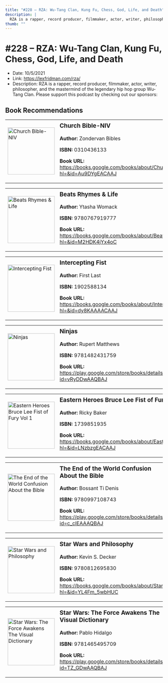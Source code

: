 ```yaml
---
title: "#228 – RZA: Wu-Tang Clan, Kung Fu, Chess, God, Life, and Death"
description: |
  RZA is a rapper, record producer, filmmaker, actor, writer, philosopher, and the mastermind of the legendary hip hop group Wu-Tang Clan. Please support this podcast by checking out our sponsors:"
thumb: ""
---
```


# #228 – RZA: Wu-Tang Clan, Kung Fu, Chess, God, Life, and Death

  - Date: 10/5/2021
  - Link: https://lexfridman.com/rza/
  - Description: RZA is a rapper, record producer, filmmaker, actor, writer, philosopher, and the mastermind of the legendary hip hop group Wu-Tang Clan. Please support this podcast by checking out our sponsors:

## Book Recommendations

<table style="border: none;"><tr style="border: none;"><td style="border: none;"><img src="https://books.google.com/books/content?id=Au9DYgEACAAJ&printsec=frontcover&img=1&zoom=1&source=gbs_api" alt="Church Bible-NIV" width="150" style="vertical-align: top;"></td><td style="border: none; vertical-align: top;"><h3 style='margin-top: 5'>Church Bible-NIV</h3><p><strong>Author:</strong> Zondervan Bibles</p><p><strong>ISBN:</strong> 0310436133</p><p><strong>Book URL:</strong> <a href="https://books.google.com/books/about/Church_Bible_NIV.html?hl=&id=Au9DYgEACAAJ">https://books.google.com/books/about/Church_Bible_NIV.html?hl=&id=Au9DYgEACAAJ</a></p></td></tr></table>
<table style="border: none;"><tr style="border: none;"><td style="border: none;"><img src="https://books.google.com/books/content?id=M2HDK4jYx4oC&printsec=frontcover&img=1&zoom=1&edge=curl&source=gbs_api" alt="Beats Rhymes & Life" width="150" style="vertical-align: top;"></td><td style="border: none; vertical-align: top;"><h3 style='margin-top: 5'>Beats Rhymes & Life</h3><p><strong>Author:</strong> Ytasha Womack</p><p><strong>ISBN:</strong> 9780767919777</p><p><strong>Book URL:</strong> <a href="https://books.google.com/books/about/Beats_Rhymes_Life.html?hl=&id=M2HDK4jYx4oC">https://books.google.com/books/about/Beats_Rhymes_Life.html?hl=&id=M2HDK4jYx4oC</a></p></td></tr></table>
<table style="border: none;"><tr style="border: none;"><td style="border: none;"><img src="https://books.google.com/books/content?id=dy8KAAAACAAJ&printsec=frontcover&img=1&zoom=1&source=gbs_api" alt="Intercepting Fist" width="150" style="vertical-align: top;"></td><td style="border: none; vertical-align: top;"><h3 style='margin-top: 5'>Intercepting Fist</h3><p><strong>Author:</strong> First Last</p><p><strong>ISBN:</strong> 1902588134</p><p><strong>Book URL:</strong> <a href="https://books.google.com/books/about/Intercepting_Fist.html?hl=&id=dy8KAAAACAAJ">https://books.google.com/books/about/Intercepting_Fist.html?hl=&id=dy8KAAAACAAJ</a></p></td></tr></table>
<table style="border: none;"><tr style="border: none;"><td style="border: none;"><img src="https://books.google.com/books/content?id=vRyDDwAAQBAJ&printsec=frontcover&img=1&zoom=1&edge=curl&source=gbs_api" alt="Ninjas" width="150" style="vertical-align: top;"></td><td style="border: none; vertical-align: top;"><h3 style='margin-top: 5'>Ninjas</h3><p><strong>Author:</strong> Rupert Matthews</p><p><strong>ISBN:</strong> 9781482431759</p><p><strong>Book URL:</strong> <a href="https://play.google.com/store/books/details?id=vRyDDwAAQBAJ">https://play.google.com/store/books/details?id=vRyDDwAAQBAJ</a></p></td></tr></table>
<table style="border: none;"><tr style="border: none;"><td style="border: none;"><img src="https://books.google.com/books/content?id=LNzbzgEACAAJ&printsec=frontcover&img=1&zoom=1&source=gbs_api" alt="Eastern Heroes Bruce Lee Fist of Fury Vol 1" width="150" style="vertical-align: top;"></td><td style="border: none; vertical-align: top;"><h3 style='margin-top: 5'>Eastern Heroes Bruce Lee Fist of Fury Vol 1</h3><p><strong>Author:</strong> Ricky Baker</p><p><strong>ISBN:</strong> 1739851935</p><p><strong>Book URL:</strong> <a href="https://books.google.com/books/about/Eastern_Heroes_Bruce_Lee_Fist_of_Fury_Vo.html?hl=&id=LNzbzgEACAAJ">https://books.google.com/books/about/Eastern_Heroes_Bruce_Lee_Fist_of_Fury_Vo.html?hl=&id=LNzbzgEACAAJ</a></p></td></tr></table>
<table style="border: none;"><tr style="border: none;"><td style="border: none;"><img src="https://books.google.com/books/content?id=c_cIEAAAQBAJ&printsec=frontcover&img=1&zoom=1&edge=curl&source=gbs_api" alt="The End of the World Confusion About the Bible" width="150" style="vertical-align: top;"></td><td style="border: none; vertical-align: top;"><h3 style='margin-top: 5'>The End of the World Confusion About the Bible</h3><p><strong>Author:</strong> Bossant Ti Denis</p><p><strong>ISBN:</strong> 9780997108743</p><p><strong>Book URL:</strong> <a href="https://play.google.com/store/books/details?id=c_cIEAAAQBAJ">https://play.google.com/store/books/details?id=c_cIEAAAQBAJ</a></p></td></tr></table>
<table style="border: none;"><tr style="border: none;"><td style="border: none;"><img src="https://books.google.com/books/content?id=YL4Fm_5wbHUC&printsec=frontcover&img=1&zoom=1&edge=curl&source=gbs_api" alt="Star Wars and Philosophy" width="150" style="vertical-align: top;"></td><td style="border: none; vertical-align: top;"><h3 style='margin-top: 5'>Star Wars and Philosophy</h3><p><strong>Author:</strong> Kevin S. Decker</p><p><strong>ISBN:</strong> 9780812695830</p><p><strong>Book URL:</strong> <a href="https://books.google.com/books/about/Star_Wars_and_Philosophy.html?hl=&id=YL4Fm_5wbHUC">https://books.google.com/books/about/Star_Wars_and_Philosophy.html?hl=&id=YL4Fm_5wbHUC</a></p></td></tr></table>
<table style="border: none;"><tr style="border: none;"><td style="border: none;"><img src="https://books.google.com/books/content?id=TZ_GDwAAQBAJ&printsec=frontcover&img=1&zoom=1&edge=curl&source=gbs_api" alt="Star Wars: The Force Awakens The Visual Dictionary" width="150" style="vertical-align: top;"></td><td style="border: none; vertical-align: top;"><h3 style='margin-top: 5'>Star Wars: The Force Awakens The Visual Dictionary</h3><p><strong>Author:</strong> Pablo Hidalgo</p><p><strong>ISBN:</strong> 9781465495709</p><p><strong>Book URL:</strong> <a href="https://play.google.com/store/books/details?id=TZ_GDwAAQBAJ">https://play.google.com/store/books/details?id=TZ_GDwAAQBAJ</a></p></td></tr></table>
